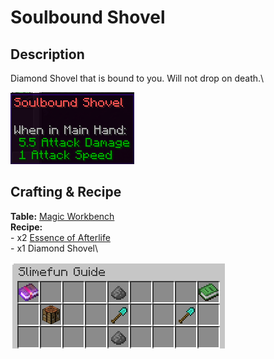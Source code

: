 # Soulbound Shovel

## Description

Diamond Shovel that is bound to you.  Will not drop on death.\


![](<../../../.gitbook/assets/image (66).png>)

## Crafting & Recipe

**Table:** [Magic Workbench](../basic-machines/magic-workbench.md)\
**Recipe:** \
\- x2 [Essence of Afterlife](../magical-items/essence-of-afterlife.md)\
\- x1 Diamond Shovel\


![Crafting Recipe for Soulbound Shovel](<../../../.gitbook/assets/image (67).png>)
